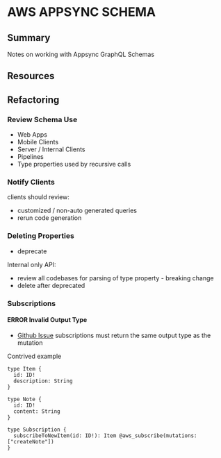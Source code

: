 # AWS APPSYNC SCHEMA

## Summary

Notes on working with Appsync GraphQL Schemas

## Resources

## Refactoring

### Review Schema Use

- Web Apps
- Mobile Clients
- Server / Internal Clients
- Pipelines
- Type properties used by recursive calls

### Notify Clients

clients should review:

- customized / non-auto generated queries
- rerun code generation

### Deleting Properties

- deprecate

Internal only API:

- review all codebases for parsing of type property - breaking change
- delete after deprecated

### Subscriptions

#### ERROR Invalid Output Type

- [Github Issue](https://github.com/aws-amplify/amplify-js/issues/2257)
  subscriptions must return the same output type as the mutation

Contrived example

```gql
type Item {
  id: ID!
  description: String
}

type Note {
  id: ID!
  content: String
}

type Subscription {
  subscribeToNewItem(id: ID!): Item @aws_subscribe(mutations: ["createNote"])
}
```
